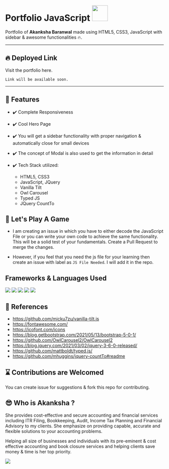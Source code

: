 # Portfolio JavaScript <img src="https://user-images.githubusercontent.com/74038190/184504164-d28f6476-e68b-48c5-996f-84c6f7423c13.png" width="50px" />
Portfolio of **Akanksha Baranwal** made using HTML5, CSS3, JavaScript with sidebar &amp; awesome functionalities 🔥.

<hr>

## :fire: Deployed Link ##

Visit the portfolio here.

```
Link will be available soon.
```
<hr>

## 🚀 Features

- ✔️ Complete Responsiveness
- ✔️ Cool Hero Page
- ✔️ You will get a sidebar functionality with proper navigation & automatically close for small devices
- ✔️ The concept of Modal is also used to get the information in detail
- ✔️ Tech Stack utilized:

   - HTML5, CSS3
   - JavaScript, JQuery
   - Vanilla Tilt
   - Owl Carousel
   - Typed JS
   - JQuery CountTo

## 🧩 Let's Play A Game
- I am creating an issue in which you have to either decode the JavaScript File or you can write your own code to achieve the same functionality. This will be a solid test of your fundamentals. Create a Pull Request to merge the changes.

- However, if you feel that you need the js file for your learning then create an issue with label as `JS File Needed`. I will add it in the repo.

## Frameworks & Languages Used
<img src="https://img.shields.io/badge/JavaScript-323330?style=for-the-badge&logo=javascript&logoColor=F7DF1E" />  <img src="https://img.shields.io/badge/HTML5-E34F26?style=for-the-badge&logo=html5&logoColor=white" />
<img src="https://img.shields.io/badge/CSS3-1572B6?style=for-the-badge&logo=css3&logoColor=white" />
<img src="https://img.shields.io/badge/jQuery-0769AD?style=for-the-badge&logo=jquery&logoColor=white" />
<img src="https://img.shields.io/badge/Bootstrap-563D7C?style=for-the-badge&logo=bootstrap&logoColor=white" />


## 📙 References

- https://github.com/micku7zu/vanilla-tilt.js
- https://fontawesome.com/
- https://icofont.com/icons
- https://blog.getbootstrap.com/2021/05/13/bootstrap-5-0-1/
- https://github.com/OwlCarousel2/OwlCarousel2
- https://blog.jquery.com/2021/03/02/jquery-3-6-0-released/
- https://github.com/mattboldt/typed.js/
- https://github.com/mhuggins/jquery-countTo#readme

## ⌛ Contributions are Welcomed
You can create issue for suggestions & fork this repo for contributing.

## 😎 Who is Akanksha ?
She provides cost-effective and secure accounting and financial services including ITR Filing, Bookkeeping, Audit, Income Tax Planning and Financial Advisory to my clients. She emphasize on providing capable, accurate and flexible solutions to your accounting problems.

Helping all size of businesses and individuals with its pre-eminent & cost effective accounting and book closure services and helping clients save money & time is her top priority.

<a href="https://www.linkedin.com/in/hey-akankshabaranwal/"><img src="https://img.shields.io/badge/LinkedIn-0077B5?style=for-the-badge&logo=linkedin&logoColor=white"/></a>




